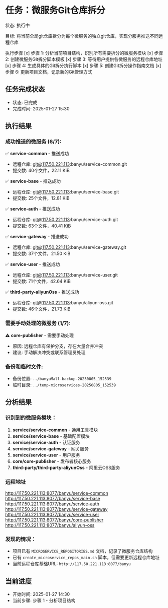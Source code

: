 # 任务：微服务Git仓库拆分
状态: 执行中

目标: 将当前全局git仓库拆分为每个微服务的独立git仓库，实现分服务推送不同远程仓库

执行步骤
[x] 步骤 1: 分析当前项目结构，识别所有需要拆分的微服务模块
[x] 步骤 2: 创建微服务Git拆分脚本模板
[x] 步骤 3: 等待用户提供各微服务的远程仓库地址
[x] 步骤 4: 生成具体的Git拆分执行脚本
[x] 步骤 5: 创建Git拆分操作指南文档
[x] 步骤 6: 更新项目文档，记录新的Git管理方式

## 任务完成状态
- 状态: 已完成
- 完成时间: 2025-01-27 15:30

## 执行结果

### 成功推送的微服务 (6/7):
✅ **service-common** - 推送成功
- 远程仓库: git@117.50.221.113:banyu/service-common.git
- 提交数: 40个文件，22.11 KiB

✅ **service-base** - 推送成功  
- 远程仓库: git@117.50.221.113:banyu/service-base.git
- 提交数: 25个文件，12.81 KiB

✅ **service-auth** - 推送成功
- 远程仓库: git@117.50.221.113:banyu/service-auth.git
- 提交数: 63个文件，40.41 KiB

✅ **service-gateway** - 推送成功
- 远程仓库: git@117.50.221.113:banyu/service-gateway.git
- 提交数: 37个文件，21.50 KiB

✅ **service-user** - 推送成功
- 远程仓库: git@117.50.221.113:banyu/service-user.git
- 提交数: 71个文件，42.64 KiB

✅ **third-party-aliyunOss** - 推送成功
- 远程仓库: git@117.50.221.113:banyu/aliyun-oss.git
- 提交数: 46个文件，21.73 KiB

### 需要手动处理的微服务 (1/7):
⚠️ **core-publisher** - 需要手动处理
- 原因: 远程仓库有保护分支，存在大量合并冲突
- 建议: 手动解决冲突或联系管理员处理

### 备份和临时文件:
- 备份位置: `../banyuMall-backup-20250805_152539`
- 临时目录: `../temp-microservices-20250805_152539`

## 分析结果

### 识别到的微服务模块：
1. **service/service-common** - 通用工具模块
2. **service/service-base** - 基础配置模块  
3. **service/service-auth** - 认证服务
4. **service/service-gateway** - 网关服务
5. **service/service-user** - 用户服务
6. **core/core-publisher** - 发布者核心服务
7. **third-party/third-party-aliyunOss** - 阿里云OSS服务

### 远程地址
http://117.50.221.113:8077/banyu/service-common
http://117.50.221.113:8077/banyu/service-base
http://117.50.221.113:8077/banyu/service-auth
http://117.50.221.113:8077/banyu/service-gateway
http://117.50.221.113:8077/banyu/service-user
http://117.50.221.113:8077/banyu/core-publisher
http://117.50.221.113:8077/banyu/aliyun-oss


### 发现的情况：
- 项目已有 `MICROSERVICE_REPOSITORIES.md` 文档，记录了微服务仓库结构
- 已有 `create_microservice_repos_main.sh` 脚本，但需要更新远程仓库地址
- 当前远程仓库基础URL: `http://117.50.221.113:8077/banyu`

## 当前进度
- 开始时间: 2025-01-27 14:30
- 当前步骤: 步骤 1 - 分析项目结构 